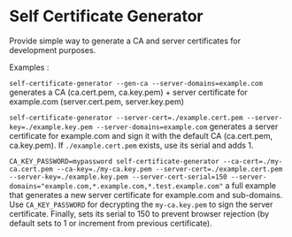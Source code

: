 # Self Certificate Generator

Provide simple way to generate a CA and server certificates for development purposes.

Examples :

`self-certificate-generator --gen-ca --server-domains=example.com` generates a CA (ca.cert.pem, ca.key.pem) + server certificate for example.com (server.cert.pem, server.key.pem)

`self-certificate-generator --server-cert=./example.cert.pem --server-key=./example.key.pem --server-domains=example.com` generates a server certificate for example.com and sign it with the default CA (ca.cert.pem, ca.key.pem). If `./example.cert.pem` exists, use its serial and adds 1. 

`CA_KEY_PASSWORD=mypassword self-certificate-generator --ca-cert=./my-ca.cert.pem --ca-key=./my-ca.key.pem --server-cert=./example.cert.pem --server-key=./example.key.pem --server-cert-serial=150 --server-domains="example.com,*.example.com,*.test.example.com"` a full example that generates a new server certificate for example.com and sub-domains. Use `CA_KEY_PASSWORD` for decrypting the `my-ca.key.pem` to sign the server certificate. Finally, sets its serial to 150 to prevent browser rejection (by default sets to 1 or increment from previous certificate).
